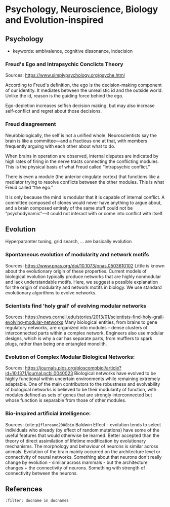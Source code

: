 # Psychology, Neuroscience, Biology and Evolution-inspired


## Psychology

- keywords: ambivalence, cognitive dissonance, indecision

### Freud's Ego and Intrapsychic Conclicts Theory
Sources: https://www.simplypsychology.org/psyche.html

According to Freud's definition, the ego is the decision-making component of our identity. It mediates between the unrealistic id and the outside world. Unlike the id, reason is the guiding force behind the ego.

Ego-depletion increases selfish decision making, but may also increase self-conflict and regret about those decisions. 

### Freud disagreement
Neurobiologically, the self is not a unified whole. Neuroscientists say the brain is like a committee—and a fractious one at that, with members frequently arguing with each other about what to do.

When brains in operation are observed, internal disputes are indicated by high rates of firing in the nerve tracts connecting the conflicting modules. This is the physical basis of what Freud called “intrapsychic conflict.”

There is even a module (the anterior cingulate cortex) that functions like a mediator trying to resolve conflicts between the other modules. This is what Freud called “the ego.”

It is only because the mind is modular that it is capable of internal conflict. A committee composed of clones would never have anything to argue about, and a brain composed entirely of the same stuff could not be “psychodynamic”—it could not interact with or come into conflict with itself.


## Evolution

Hyperparamter tuning, grid search, ... are basically evolution



### Spontaneous evolution of modularity and network motifs
Sources: https://www.pnas.org/doi/10.1073/pnas.0503610102
Little is known about the evolutionary origin of these properties. Current models of biological evolution typically produce networks that are highly nonmodular and lack understandable motifs. Here, we suggest a possible explanation for the origin of modularity and network motifs in biology. We use standard evolutionary algorithms to evolve networks. 

### Scientists find 'holy grail' of evolving modular networks
Sources: https://news.cornell.edu/stories/2013/01/scientists-find-holy-grail-evolving-modular-networks
Many biological entities, from brains to gene regulatory networks, are organized into modules – dense clusters of interconnected parts within a complex network. Engineers also use modular designs, which is why a car has separate parts, from mufflers to spark plugs, rather than being one entangled monolith.



### Evolution of Complex Modular Biological Networks:
Sources: https://journals.plos.org/ploscompbiol/article?id=10.1371/journal.pcbi.0040023
Biological networks have evolved to be highly functional within uncertain environments while remaining extremely adaptable. One of the main contributors to the robustness and evolvability of biological networks is believed to be their modularity of function, with modules defined as sets of genes that are strongly interconnected but whose function is separable from those of other modules. 


### Bio-inspired artificial intelligence:
Sources: {cite:p}`floreano2008bio`
Baldwin Effect - evolution tends to select individuals who already (by effect of random mutations) have some of the useful features that would otherwise be learned. Better accepted than the theory of direct assimilation of lifetime modification by evolutionary mechanisms.
The morphology and behaviour of neurons is similar across animals. Evolution of the brain mainly occurred on the architecture level or connectivity of neural networks.
Something about that neurons don't really change by evolution - similar across mammals - but the architecture changes + the connectivity of neurons. Something with strength of connectivity between the neurons. 






## References
```{bibliography}
:filter: docname in docnames
```
